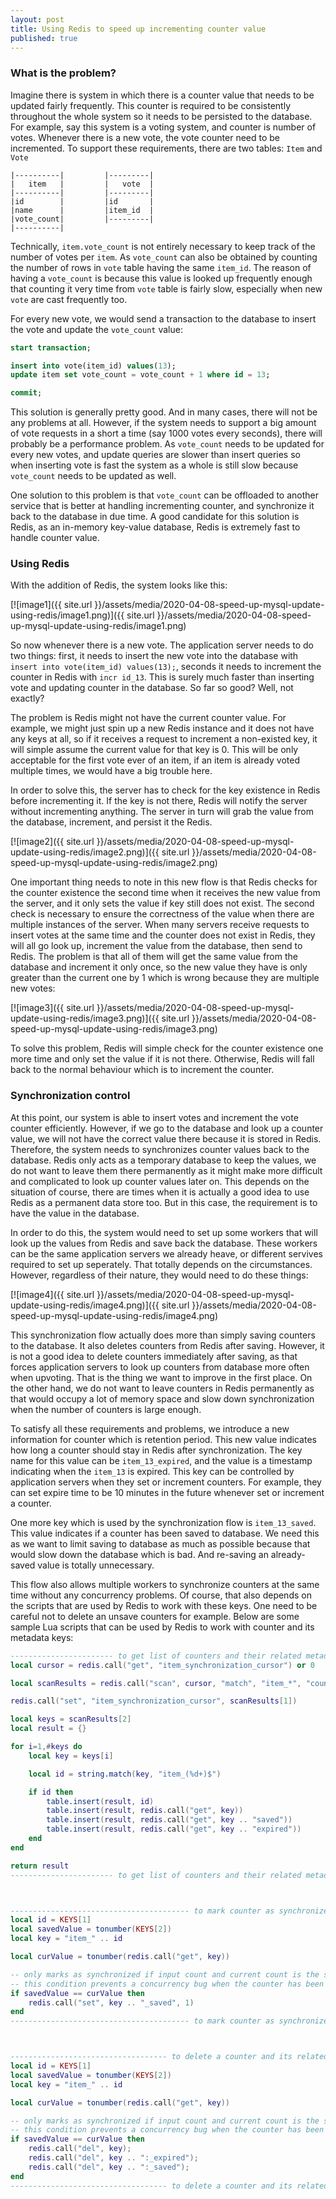 ```yaml
---
layout: post
title: Using Redis to speed up incrementing counter value
published: true
---
```


### What is the problem?

Imagine there is system in which there is a counter value that needs to be updated fairly frequently. This counter is required to be consistently throughout the whole system so it needs to be persisted to the database. For example, say this system is a voting system, and counter is number of votes. Whenever there is a new vote, the vote counter need to be incremented. To support these requirements, there are two tables: `Item` and `Vote`

```
|----------|         |---------|
|   item   |         |   vote  |
|----------|         |---------|
|id        |         |id       |
|name      |         |item_id  |
|vote_count|         |---------|
|----------|
```

Technically, `item.vote_count` is not entirely necessary to keep track of the number of votes per `item`. As `vote_count` can also be obtained by counting the number of rows in `vote` table having the same `item_id`. The reason of having a `vote_count` is because this value is looked up frequently enough that counting it very time from `vote` table is fairly slow, especially when new `vote` are cast frequently too.

For every new vote, we would send a transaction to the database to insert the vote and update the `vote_count` value:

```sql
start transaction;

insert into vote(item_id) values(13);
update item set vote_count = vote_count + 1 where id = 13;

commit;
```

This solution is generally pretty good. And in many cases, there will not be any problems at all. However, if the system needs to support a big amount of vote requests in a short a time (say 1000 votes every seconds), there will probably be a performance problem. As `vote_count` needs to be updated for every new votes, and update queries are slower than insert queries so when inserting vote is fast the system as a whole is still slow because `vote_count` needs to be updated as well.

One solution to this problem is that `vote_count` can be offloaded to another service that is better at handling incrementing counter, and synchronize it back to the database in due time. A good candidate for this solution is Redis, as an in-memory key-value database, Redis is extremely fast to handle counter value.

### Using Redis

With the addition of Redis, the system looks like this:

[![image1]({{ site.url }}/assets/media/2020-04-08-speed-up-mysql-update-using-redis/image1.png)]({{ site.url }}/assets/media/2020-04-08-speed-up-mysql-update-using-redis/image1.png)

So now whenever there is a new vote. The application server needs to do two things: first, it needs to insert the new vote into the database with `insert into vote(item_id) values(13);`, seconds it needs to increment the counter in Redis with `incr id_13`. This is surely much faster than inserting vote and updating counter in the database. So far so good? Well, not exactly?

The problem is Redis might not have the current counter value. For example, we might just spin up a new Redis instance and it does not have any keys at all, so if it receives a request to increment a non-existed key, it will simple assume the current value for that key is 0. This will be only acceptable for the first vote ever of an item, if an item is already voted multiple times, we would have a big trouble here.

In order to solve this, the server has to check for the key existence in Redis before incrementing it. If the key is not there, Redis will notify the server without incrementing anything. The server in turn will grab the value from the database, increment, and persist it the Redis.

[![image2]({{ site.url }}/assets/media/2020-04-08-speed-up-mysql-update-using-redis/image2.png)]({{ site.url }}/assets/media/2020-04-08-speed-up-mysql-update-using-redis/image2.png)

One important thing needs to note in this new flow is that Redis checks for the counter existence the second time when it receives the new value from the server, and it only sets the value if key still does not exist. The second check is necessary to ensure the correctness of the value when there are multiple instances of the server. When many servers receive requests to insert votes at the same time and the counter does not exist in Redis, they will all go look up, increment the value from the database, then send to Redis. The problem is that all of them will get the same value from the database and increment it only once, so the new value they have is only greater than the current one by 1 which is wrong because they are multiple new votes:

[![image3]({{ site.url }}/assets/media/2020-04-08-speed-up-mysql-update-using-redis/image3.png)]({{ site.url }}/assets/media/2020-04-08-speed-up-mysql-update-using-redis/image3.png)

To solve this problem, Redis will simple check for the counter existence one more time and only set the value if it is not there. Otherwise, Redis will fall back to the normal behaviour which is to increment the counter.

### Synchronization control

At this point, our system is able to insert votes and increment the vote counter efficiently. However, if we go to the database and look up a counter value, we will not have the correct value there because it is stored in Redis. Therefore, the system needs to synchronizes counter values back to the database. Redis only acts as a temporary database to keep the values, we do not want to leave them there permanently as it might make more difficult and complicated to look up counter values later on. This depends on the situation of course, there are times when it is actually a good idea to use Redis as a permanent data store too. But in this case, the requirement is to have the value in the database.

In order to do this, the system would need to set up some workers that will look up the values from Redis and save back the database. These workers can be the same application servers we already heave, or different servives required to set up seperately. That totally depends on the circumstances. However, regardless of their nature, they would need to do these things:

[![image4]({{ site.url }}/assets/media/2020-04-08-speed-up-mysql-update-using-redis/image4.png)]({{ site.url }}/assets/media/2020-04-08-speed-up-mysql-update-using-redis/image4.png)

This synchronization flow actually does more than simply saving counters to the database. It also deletes counters from Redis after saving. However, it is not a good idea to delete counters immediately after saving, as that forces application servers to look up counters from database more often when upvoting. That is the thing we want to improve in the first place. On the other hand, we do not want to leave counters in Redis permanently as that would occupy a lot of memory space and slow down synchronization when the number of counters is large enough.

To satisfy all these requirements and problems, we introduce a new information for counter which is retention period. This new value indicates how long a counter should stay in Redis after synchronization. The key name for this value can be `item_13_expired`, and the value is a timestamp indicating when the `item_13` is expired. This key can be controlled by application servers when they set or increment counters. For example, they can set expire time to be 10 minutes in the future whenever set or increment a counter.

One more key which is used by the synchronization flow is `item_13_saved`. This value indicates if a counter has been saved to database. We need this as we want to limit saving to database as much as possible because that would slow down the database which is bad. And re-saving an already-saved value is totally unnecessary.

This flow also allows multiple workers to synchronize counters at the same time without any concurrency problems. Of course, that also depends on the scripts that are used by Redis to work with these keys. One need to be careful not to delete an unsave counters for example. Below are some sample Lua scripts that can be used by Redis to work with counter and its metadata keys:


```lua
----------------------- to get list of counters and their related metadata values -------------------------------
local cursor = redis.call("get", "item_synchronization_cursor") or 0

local scanResults = redis.call("scan", cursor, "match", "item_*", "count", 1000)

redis.call("set", "item_synchronization_cursor", scanResults[1])

local keys = scanResults[2]
local result = {}

for i=1,#keys do
    local key = keys[i]

    local id = string.match(key, "item_(%d+)$")

    if id then
        table.insert(result, id)
        table.insert(result, redis.call("get", key))
        table.insert(result, redis.call("get", key .. "saved"))
        table.insert(result, redis.call("get", key .. "expired"))
    end
end

return result
----------------------- to get list of counters and their related metadata values -------------------------------



---------------------------------------- to mark counter as synchronized ----------------------------------------
local id = KEYS[1]
local savedValue = tonumber(KEYS[2])
local key = "item_" .. id

local curValue = tonumber(redis.call("get", key))

-- only marks as synchronized if input count and current count is the same
-- this condition prevents a concurrency bug when the counter has been updated since the last time it was retrieved
if savedValue == curValue then
    redis.call("set", key .. "_saved", 1)
end
---------------------------------------- to mark counter as synchronized ----------------------------------------



----------------------------------- to delete a counter and its related keys ------------------------------------
local id = KEYS[1]
local savedValue = tonumber(KEYS[2])
local key = "item_" .. id

local curValue = tonumber(redis.call("get", key))

-- only marks as synchronized if input count and current count is the same
-- this condition prevents a concurrency bug when the counter has been updated since the last time it was retrieved
if savedValue == curValue then
    redis.call("del", key);
    redis.call("del", key .. ":_expired");
    redis.call("del", key .. ":_saved");
end
----------------------------------- to delete a counter and its related keys ------------------------------------

```
